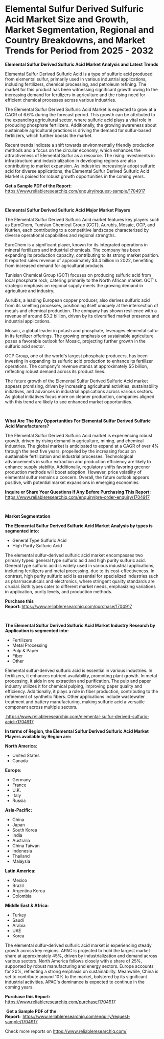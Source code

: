 <p><h1>Elemental Sulfur Derived Sulfuric Acid Market Size and Growth, Market Segmentation, Regional and Country Breakdowns, and Market Trends for Period from 2025 -  2032</h1></p><p><strong>Elemental Sulfur Derived Sulfuric Acid Market Analysis and Latest Trends</strong></p>
<p><p>Elemental Sulfur Derived Sulfuric Acid is a type of sulfuric acid produced from elemental sulfur, primarily used in various industrial applications, including fertilizers, chemical processing, and petroleum refining. The market for this product has been witnessing significant growth owing to the increasing demand for fertilizers in agriculture and the rising need for efficient chemical processes across various industries.</p><p>The Elemental Sulfur Derived Sulfuric Acid Market is expected to grow at a CAGR of 6.6% during the forecast period. This growth can be attributed to the expanding agricultural sector, where sulfuric acid plays a vital role in producing phosphate fertilizers. Additionally, the growing awareness about sustainable agricultural practices is driving the demand for sulfur-based fertilizers, which further boosts the market.</p><p>Recent trends indicate a shift towards environmentally friendly production methods and a focus on the circular economy, which enhances the attractiveness of Elemental Sulfur as a resource. The rising investments in infrastructure and industrialization in developing regions are also contributing to market expansion. As industries increasingly adopt sulfuric acid for diverse applications, the Elemental Sulfur Derived Sulfuric Acid Market is poised for robust growth opportunities in the coming years.</p></p>
<p><strong>Get a Sample PDF of the Report:&nbsp;</strong> <a href="https://www.reliableresearchiq.com/enquiry/request-sample/1704917?utm_campaign=1996&utm_medium=2&utm_source=Github&utm_content=ia&utm_term=09012025&utm_id=elemental-sulfur-derived-sulfuric-acid">https://www.reliableresearchiq.com/enquiry/request-sample/1704917</a></p>
<p>&nbsp;</p>
<p><strong>Elemental Sulfur Derived Sulfuric Acid Major Market Players</strong></p>
<p><p>The Elemental Sulfur Derived Sulfuric Acid market features key players such as EuroChem, Tunisian Chemical Group (GCT), Aurubis, Mosaic, OCP, and Nutrien, each contributing to a competitive landscape characterized by diverse operational capabilities and regional strengths.</p><p>EuroChem is a significant player, known for its integrated operations in mineral fertilizers and industrial chemicals. The company has been expanding its production capacity, contributing to its strong market position. It reported sales revenue of approximately $3.4 billion in 2022, benefiting from increased demand for agricultural products.</p><p>Tunisian Chemical Group (GCT) focuses on producing sulfuric acid from local phosphate rock, catering primarily to the North African market. GCT's strategic emphasis on regional supply meets the growing demand in agriculture and industry.</p><p>Aurubis, a leading European copper producer, also derives sulfuric acid from its smelting processes, positioning itself uniquely at the intersection of metals and chemical production. The company has shown resilience with a revenue of around $3.2 billion, driven by its diversified market presence and industrial applications.</p><p>Mosaic, a global leader in potash and phosphate, leverages elemental sulfur in its fertilizer offerings. The growing emphasis on sustainable agriculture poses a favorable outlook for Mosaic, projecting further growth in the sulfuric acid sector.</p><p>OCP Group, one of the world's largest phosphate producers, has been investing in expanding its sulfuric acid production to enhance its fertilizer operations. The company's revenue stands at approximately $5 billion, reflecting robust demand across its product lines.</p><p>The future growth of the Elemental Sulfur Derived Sulfuric Acid market appears promising, driven by increasing agricultural activities, sustainability initiatives, and advances in industrial applications across various sectors. As global initiatives focus more on cleaner production, companies aligned with this trend are likely to see enhanced market opportunities.</p></p>
<p>&nbsp;</p>
<p><strong>What Are The Key Opportunities For Elemental Sulfur Derived Sulfuric Acid Manufacturers?</strong></p>
<p><p>The Elemental Sulfur Derived Sulfuric Acid market is experiencing robust growth, driven by rising demand in agriculture, mining, and chemical industries. The global market is anticipated to expand at a CAGR of over 4% through the next five years, propelled by the increasing focus on sustainable fertilization and industrial processes. Technological advancements in sulfur extraction and production efficiency are likely to enhance supply stability. Additionally, regulatory shifts favoring greener production methods will boost adoption. However, price volatility of elemental sulfur remains a concern. Overall, the future outlook appears positive, with potential market expansions in emerging economies.</p></p>
<p><strong>Inquire or Share Your Questions If Any Before Purchasing This Report:</strong> <a href="https://www.reliableresearchiq.com/enquiry/pre-order-enquiry/1704917?utm_campaign=1996&utm_medium=2&utm_source=Github&utm_content=ia&utm_term=09012025&utm_id=elemental-sulfur-derived-sulfuric-acid">https://www.reliableresearchiq.com/enquiry/pre-order-enquiry/1704917</a></p>
<p>&nbsp;</p>
<p><strong>Market Segmentation</strong></p>
<p><strong>The Elemental Sulfur Derived Sulfuric Acid Market Analysis by types is segmented into:</strong></p>
<p><ul><li>General Type Sulfuric Acid</li><li>High Purity Sulfuric Acid</li></ul></p>
<p><p>The elemental sulfur-derived sulfuric acid market encompasses two primary types: general type sulfuric acid and high purity sulfuric acid. General type sulfuric acid is widely used in various industrial applications, including fertilizers and metal processing, due to its cost-effectiveness. In contrast, high purity sulfuric acid is essential for specialized industries such as pharmaceuticals and electronics, where stringent quality standards are crucial. Both types cater to different market needs, emphasizing variations in application, purity levels, and production methods.</p></p>
<p><strong>Purchase this Report:&nbsp;</strong><a href="https://www.reliableresearchiq.com/purchase/1704917?utm_campaign=1996&utm_medium=2&utm_source=Github&utm_content=ia&utm_term=09012025&utm_id=elemental-sulfur-derived-sulfuric-acid">https://www.reliableresearchiq.com/purchase/1704917</a></p>
<p>&nbsp;</p>
<p><strong>The Elemental Sulfur Derived Sulfuric Acid Market Industry Research by Application is segmented into:</strong></p>
<p><ul><li>Fertilizers</li><li>Metal Processing</li><li>Pulp & Paper</li><li>Fiber</li><li>Other</li></ul></p>
<p><p>Elemental sulfur-derived sulfuric acid is essential in various industries. In fertilizers, it enhances nutrient availability, promoting plant growth. In metal processing, it aids in ore extraction and purification. The pulp and paper industry utilizes it for chemical pulping, improving paper quality and efficiency. Additionally, it plays a role in fiber production, contributing to the refinement of synthetic fibers. Other applications include wastewater treatment and battery manufacturing, making sulfuric acid a versatile component across multiple sectors.</p></p>
<p><a href="https://www.reliableresearchiq.com/elemental-sulfur-derived-sulfuric-acid-r1704917?utm_campaign=1996&utm_medium=2&utm_source=Github&utm_content=ia&utm_term=09012025&utm_id=elemental-sulfur-derived-sulfuric-acid">&nbsp;https://www.reliableresearchiq.com/elemental-sulfur-derived-sulfuric-acid-r1704917</a></p>
<p><strong>In terms of Region, the Elemental Sulfur Derived Sulfuric Acid Market Players available by Region are:</strong></p>
<p>
    <p> <strong> North America: </strong>
        <ul>
            <li>United States</li>
            <li>Canada</li>
        </ul>
        </p> 
    <p> <strong> Europe: </strong>
        <ul>
            <li>Germany</li>
            <li>France</li>
            <li>U.K.</li>
            <li>Italy</li>
            <li>Russia</li>
        </ul>
        </p> 
    <p> <strong> Asia-Pacific: </strong>
        <ul>
            <li>China</li>
            <li>Japan</li>
            <li>South Korea</li>
            <li>India</li>
            <li>Australia</li>
            <li>China Taiwan</li>
            <li>Indonesia</li>
            <li>Thailand</li>
            <li>Malaysia</li>
        </ul>
        </p> 
    <p> <strong> Latin America: </strong>
        <ul>
            <li>Mexico</li>
            <li>Brazil</li>
            <li>Argentina Korea</li>
            <li>Colombia</li>
        </ul>
        </p> 
    <p> <strong> Middle East & Africa: </strong>
        <ul>
            <li>Turkey</li>
            <li>Saudi</li>
            <li>Arabia</li>
            <li>UAE</li>
            <li>Korea</li>
        </ul>
    </p>
    </p>
<p><p>The elemental sulfur-derived sulfuric acid market is experiencing steady growth across key regions. APAC is projected to hold the largest market share at approximately 45%, driven by industrialization and demand across various sectors. North America follows closely with a share of 25%, supported by robust manufacturing and energy sectors. Europe accounts for 20%, reflecting a strong emphasis on sustainability. Meanwhile, China is set to contribute around 10% to the market, bolstered by its significant industrial activities. APAC's dominance is expected to continue in the coming years.</p></p>
<p><strong>Purchase this Report: </strong><a href="https://www.reliableresearchiq.com/purchase/1704917?utm_campaign=1996&utm_medium=2&utm_source=Github&utm_content=ia&utm_term=09012025&utm_id=elemental-sulfur-derived-sulfuric-acid">https://www.reliableresearchiq.com/purchase/1704917</a></p>
<p>&nbsp;<strong>Get a Sample PDF of the Report:&nbsp;&nbsp;</strong><a href="https://www.reliableresearchiq.com/enquiry/request-sample/1704917?utm_campaign=1996&utm_medium=2&utm_source=Github&utm_content=ia&utm_term=09012025&utm_id=elemental-sulfur-derived-sulfuric-acid">https://www.reliableresearchiq.com/enquiry/request-sample/1704917</a></p>
<p><strong></strong></p>
<p>Check more reports on <a href="https://www.reliableresearchiq.com/?utm_campaign=1996&utm_medium=2&utm_source=Github&utm_content=ia&utm_term=09012025&utm_id=elemental-sulfur-derived-sulfuric-acid">https://www.reliableresearchiq.com/</a></p>